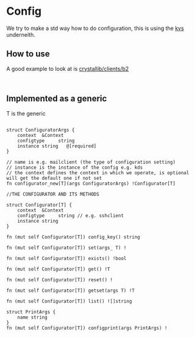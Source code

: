 # Config

We try to make a std way how to do configuration, this is using the [kvs](kvs.md) underneith.

## How to use

A good example to look at is [crystallib/clients/b2](crystallib/clients/b2)

```golang


```

## Implemented as a generic

T is the generic

```golang

struct ConfiguratorArgs {
	context  &Context
	configtype     string
	instance string   @[required]
}

// name is e.g. mailclient (the type of configuration setting)
// instance is the instance of the config e.g. kds
// the context defines the context in which we operate, is optional will get the default one if not set
fn configurator_new[T](args ConfiguratorArgs) !Configurator[T]

//THE CONFIGURATOR AND ITS METHODS

struct Configurator[T] {
	context  &Context
	configtype     string // e.g. sshclient
	instance string
}

fn (mut self Configurator[T]) config_key() string 

fn (mut self Configurator[T]) set(args_ T) ! 

fn (mut self Configurator[T]) exists() !bool

fn (mut self Configurator[T]) get() !T 

fn (mut self Configurator[T]) reset() ! 

fn (mut self Configurator[T]) getset(args T) !T 

fn (mut self Configurator[T]) list() ![]string 

struct PrintArgs {
	name string
}
fn (mut self Configurator[T]) configprint(args PrintArgs) !

```